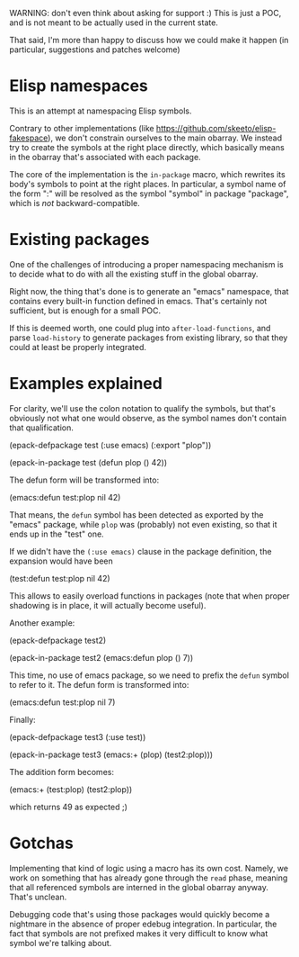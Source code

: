 WARNING: don't even think about asking for support :)
This is just a POC, and is not meant to be actually used in the current state.

That said, I'm more than happy to discuss how we could make it happen (in
particular, suggestions and patches welcome)

Elisp namespaces
================

This is an attempt at namespacing Elisp symbols.

Contrary to other implementations (like
https://github.com/skeeto/elisp-fakespace), we don't constrain ourselves to the
main obarray. We instead try to create the symbols at the right place directly,
which basically means in the obarray that's associated with each package.

The core of the implementation is the `in-package` macro, which rewrites its
body's symbols to point at the right places.
In particular, a symbol name of the form "<package>:<symbol>" will be resolved
as the symbol "symbol" in package "package", which is *not* backward-compatible.

Existing packages
=================

One of the challenges of introducing a proper namespacing mechanism is to
decide what to do with all the existing stuff in the global obarray.

Right now, the thing that's done is to generate an "emacs" namespace, that
contains every built-in function defined in emacs. That's certainly not
sufficient, but is enough for a small POC.

If this is deemed worth, one could plug into `after-load-functions`, and parse
`load-history` to generate packages from existing library, so that they could
at least be properly integrated.

Examples explained
==================

For clarity, we'll use the colon notation to qualify the symbols, but that's
obviously not what one would observe, as the symbol names don't contain
that qualification.

  (epack-defpackage test
    (:use emacs)
    (:export "plop"))

  (epack-in-package test
    (defun plop () 42))

The defun form will be transformed into:

  (emacs:defun test:plop nil 42)

That means, the `defun` symbol has been detected as exported by the "emacs"
package, while `plop` was (probably) not even existing, so that it ends up in
the "test" one.

If we didn't have the `(:use emacs)` clause in the package definition, the
expansion would have been

  (test:defun test:plop nil 42)

This allows to easily overload functions in packages (note that when proper
shadowing is in place, it will actually become useful).

Another example:

  (epack-defpackage test2)

  (epack-in-package test2
    (emacs:defun plop () 7))

This time, no use of emacs package, so we need to prefix the `defun` symbol to
refer to it. The defun form is transformed into:

  (emacs:defun test:plop nil 7)

Finally:

  (epack-defpackage test3
    (:use test))

  (epack-in-package test3
    (emacs:+ (plop) (test2:plop)))

The addition form becomes:

  (emacs:+ (test:plop) (test2:plop))

which returns 49 as expected ;)

Gotchas
=======

Implementing that kind of logic using a macro has its own cost. Namely, we work
on something that has already gone through the `read` phase, meaning that all
referenced symbols are interned in the global obarray anyway. That's unclean.

Debugging code that's using those packages would quickly become a nightmare in
the absence of proper edebug integration. In particular, the fact that symbols
are not prefixed makes it very difficult to know what symbol we're
talking about.

